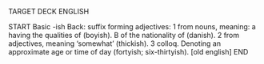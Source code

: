 TARGET DECK
ENGLISH

START
Basic
-ish
Back: suffix forming adjectives: 1 from nouns, meaning: a having the qualities of (boyish). B of the nationality of (danish). 2 from adjectives, meaning ‘somewhat’ (thickish). 3 colloq. Denoting an approximate age or time of day (fortyish; six-thirtyish). [old english]
END
